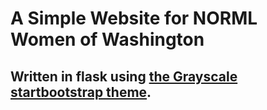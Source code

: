 # A Simple Website for NORML Women of Washington

## Written in flask using [the Grayscale startbootstrap theme](http://startbootstrap.com/template-overviews/grayscale/).
